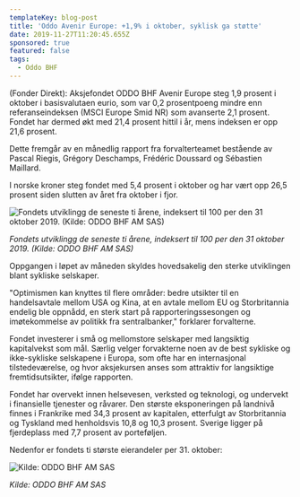 ```yaml
---
templateKey: blog-post
title: 'Oddo Avenir Europe: +1,9% i oktober, syklisk ga støtte'
date: 2019-11-27T11:20:45.655Z
sponsored: true
featured: false
tags:
  - Oddo BHF
---
```

(Fonder Direkt): Aksjefondet ODDO BHF Avenir Europe steg 1,9 prosent i oktober i basisvalutaen eurio, som var 0,2 prosentpoeng mindre enn referanseindeksen (MSCI Europe Smid NR) som avanserte 2,1 prosent. Fondet har dermed økt med 21,4 prosent hittil i år, mens indeksen er opp 21,6 prosent.



Dette fremgår av en månedlig rapport fra forvalterteamet bestående av Pascal Riegis, Grégory Deschamps, Frédéric Doussard og Sébastien Maillard.



I norske kroner steg fondet med 5,4 prosent i oktober og har vært opp 26,5 prosent siden slutten av året fra oktober i fjor.

![Fondets utviklingg de seneste ti årene, indeksert til 100 per den 31 oktober 2019. (Kilde: ODDO BHF AM SAS)](/img/avenir.png "Fondets utviklingg de seneste ti årene, indeksert til 100 per den 31 oktober 2019. (Kilde: ODDO BHF AM SAS)")

_Fondets utviklingg de seneste ti årene, indeksert til 100 per den 31 oktober 2019. (Kilde: ODDO BHF AM SAS)_



Oppgangen i løpet av måneden skyldes hovedsakelig den sterke utviklingen blant sykliske selskaper.



"Optimismen kan knyttes til flere områder: bedre utsikter til en handelsavtale mellom USA og Kina, at en avtale mellom EU og Storbritannia endelig ble oppnådd, en sterk start på rapporteringssesongen og imøtekommelse av politikk fra sentralbanker," forklarer forvalterne.



Fondet investerer i små og mellomstore selskaper med langsiktig kapitalvekst som mål. Særlig velger forvakterne noen av de best sykliske og ikke-sykliske selskapene i Europa, som ofte har en internasjonal tilstedeværelse, og hvor aksjekursen anses som attraktiv for langsiktige fremtidsutsikter, ifølge rapporten.



Fondet har overvekt innen helsevesen, verksted og teknologi, og undervekt i finansielle tjenester og råvarer. Den største eksponeringen på landnivå finnes i Frankrike med 34,3 prosent av kapitalen, etterfulgt av Storbritannia og Tyskland med henholdsvis 10,8 og 10,3 prosent. Sverige ligger på fjerdeplass med 7,7 prosent av porteføljen.



Nedenfor er fondets ti største eierandeler per 31. oktober:

![Kilde: ODDO BHF AM SAS](/img/avenir2.png "Kilde: ODDO BHF AM SAS")

_Kilde: ODDO BHF AM SAS_
